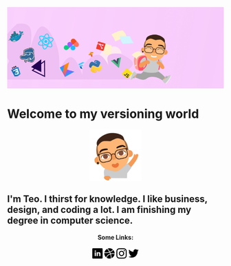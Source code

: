 <img src="https://raw.githubusercontent.com/quaresmateo/quaresmateo/master/images/cover-gh.png" >

Welcome to my versioning world
====


<p align="center">
  <img align="center" style="width:120px;" src="https://raw.githubusercontent.com/quaresmateo/quaresmateo/master/images/teo-ola.webp" >
</p>

I'm Teo. I thirst for knowledge. I like business, design, and coding a lot. I am finishing my degree in computer science.
----

<p align="center">
  <b>Some Links:</b>
  <br>
  <br>
  <a href="www.linkedin.com/in/teoian-quaresma-2b909b142"><img src="https://raw.githubusercontent.com/quaresmateo/quaresmateo/master/images/linkedin.png" ></a> 
  <a href="https://dribbble.com/quaresmateo"><img src="https://raw.githubusercontent.com/quaresmateo/quaresmateo/master/images/basquetebol.png" ></a> 
  <a href="https://instagram.com/quaresmateo"><img src="https://raw.githubusercontent.com/quaresmateo/quaresmateo/master/images/instagram.png" ></a> 
  <a href="https://twitter.com/quaresmateo"><img src="https://raw.githubusercontent.com/quaresmateo/quaresmateo/master/images/twitter.png" ></a> 
  <br><br>
</p>
